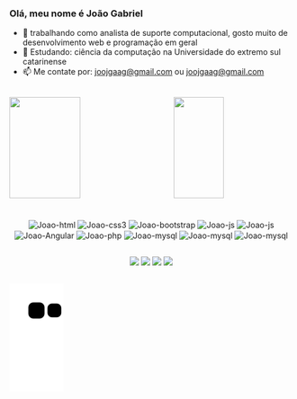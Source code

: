 ### Olá, meu nome é João Gabriel

- 🔭 trabalhando como analista de suporte computacional, gosto muito de desenvolvimento web e programação em geral
- 🌱 Estudando: ciência da computação na Universidade do extremo sul catarinense
- 📫 Me contate por: <a href="mailto:joojgaag@gmail.com" target="_blank">joojgaag@gmail.com </a> ou <a href="https://www.linkedin.com/in/joaogabrielrlp/" target="_blank"> joojgaag@gmail.com </a>
<br>

 <div>
   <img height="180em" width="50%" src="https://github-readme-stats.vercel.app/api?username=JoaoGabrielRLP&show_icons=true&theme=tokyonight&include_all_commits=true&count_private=true"/>   
   <img align="right" height="180em" width="42%" src="https://github-readme-stats.vercel.app/api/top-langs/?username=JoaoGabrielRLP&layout=compact&langs_count=10&theme=tokyonight"/>
 </div>
 
 <br>
 
<div align="center" style="display: inline_block"><br>
    <img align="center" alt="Joao-html" height="60" width="70" src="https://cdn.jsdelivr.net/gh/devicons/devicon/icons/html5/html5-original.svg" />
    <img align="center" alt="Joao-css3" height="60" width="70" src="https://cdn.jsdelivr.net/gh/devicons/devicon/icons/css3/css3-original.svg" />
    <img align="center" alt="Joao-bootstrap" height="60" width="70" src="https://cdn.jsdelivr.net/gh/devicons/devicon/icons/bootstrap/bootstrap-original.svg" />
    <img align="center" alt="Joao-js" height="60" width="70" src="https://cdn.jsdelivr.net/gh/devicons/devicon/icons/javascript/javascript-original.svg" />
    <img align="center" alt="Joao-js" height="60" width="70" src="https://cdn.jsdelivr.net/gh/devicons/devicon/icons/vuejs/vuejs-original.svg" />
    <img align="center" alt="Joao-Angular" height="60" width="70" src="https://cdn.jsdelivr.net/gh/devicons/devicon/icons/angularjs/angularjs-plain.svg" />          
    <img align="center" alt="Joao-php" height="60" width="70" src="https://cdn.jsdelivr.net/gh/devicons/devicon/icons/php/php-plain.svg"/>
    <img align="center" alt="Joao-mysql" height="60" width="70" src="https://cdn.jsdelivr.net/gh/devicons/devicon/icons/mysql/mysql-original-wordmark.svg" />
    <img align="center" alt="Joao-mysql" height="60" width="70" src="https://cdn.jsdelivr.net/gh/devicons/devicon/icons/java/java-original-wordmark.svg" />
    <img align="center" alt="Joao-mysql" height="60" width="70" src="https://cdn.jsdelivr.net/gh/devicons/devicon/icons/c/c-original.svg" />
</div>
  
  ##
  
<div align="center">
  <a href="https://wa.me/5551997061518" target="_blank"> <img src="https://img.shields.io/badge/WhatsApp-25D366?style=for-the-badge&logo=whatsapp&logoColor=white"></a>
  <a href="mailto:joojgaag@gmail.com" target="_blank"> <img src="https://img.shields.io/badge/Gmail-D14836?style=for-the-badge&logo=gmail&logoColor=white"></a>
  <a href="mailto:joaogbriellopespereira@hotmail.com" target="_blank"> <img src="https://img.shields.io/badge/Microsoft_Outlook-0078D4?style=for-the-badge&logo=microsoft-outlook&logoColor=white"></a>
  <a href="https://www.linkedin.com/in/joaogabrielrlp/" target="_blank"> <img src="https://img.shields.io/badge/LinkedIn-0077B5?style=for-the-badge&logo=linkedin&logoColor=white"></a>
 
</div>  

  ##
  
   ![Snake animation](https://github.com/JoaoGabrielRLP/JoaoGabrielRLP/blob/output/github-contribution-grid-snake.svg)
  
  
